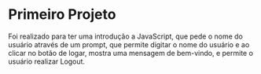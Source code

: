 # Primeiro Projeto

Foi realizado para ter uma introdução a JavaScript, que pede o nome do usuário
através de um prompt, que permite digitar o nome do usuário e ao clicar no botão 
de logar, mostra uma mensagem de bem-vindo, e permite o usuário realizar Logout.
